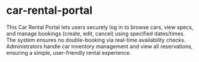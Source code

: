 # car-rental-portal
This Car Rental Portal lets users securely log in to browse cars, view specs, and manage bookings (create, edit, cancel) using specified dates/times. The system ensures no double-booking via real-time availability checks. Administrators handle car inventory management and view all reservations, ensuring a simple, user-friendly rental experience.
